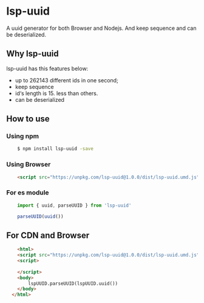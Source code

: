 # lsp-uuid
A uuid generator for both Browser and Nodejs. And keep sequence and can be deserialized.

## Why lsp-uuid
lsp-uuid has this features below:
- up to 262143 different ids in one second;
- keep sequence
- id‘s length is 15. less than others.
- can be deserialized

## How to use

### Using npm
```sh
    $ npm install lsp-uuid -save
```

### Using Browser
```html
    <script src="https://unpkg.com/lsp-uuid@1.0.0/dist/lsp-uuid.umd.js"></script>
```

### For es module
```js
    import { uuid, parseUUID } from 'lsp-uuid'

    parseUUID(uuid())
```

## For CDN and Browser
```html
    <html>
    <script src="https://unpkg.com/lsp-uuid@1.0.0/dist/lsp-uuid.umd.js"></script>
    <script>
      
    </script>
    <body>
        lspUUID.parseUUID(lspUUID.uuid())
    </body>
  </html>
```
